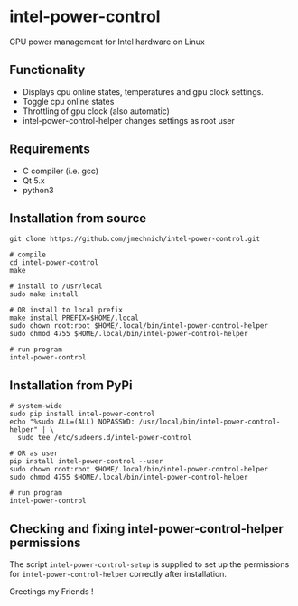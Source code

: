 # intel-power-control

GPU power management for Intel hardware on Linux

## Functionality
- Displays cpu online states, temperatures and gpu clock settings.
- Toggle cpu online states
- Throttling of gpu clock (also automatic)
- intel-power-control-helper changes settings as root user

## Requirements
- C compiler (i.e. gcc)
- Qt 5.x
- python3

## Installation from source

```
git clone https://github.com/jmechnich/intel-power-control.git
    
# compile
cd intel-power-control
make

# install to /usr/local
sudo make install

# OR install to local prefix
make install PREFIX=$HOME/.local
sudo chown root:root $HOME/.local/bin/intel-power-control-helper
sudo chmod 4755 $HOME/.local/bin/intel-power-control-helper

# run program
intel-power-control
```

## Installation from PyPi

```
# system-wide
sudo pip install intel-power-control
echo "%sudo ALL=(ALL) NOPASSWD: /usr/local/bin/intel-power-control-helper" | \
  sudo tee /etc/sudoers.d/intel-power-control

# OR as user
pip install intel-power-control --user
sudo chown root:root $HOME/.local/bin/intel-power-control-helper
sudo chmod 4755 $HOME/.local/bin/intel-power-control-helper

# run program
intel-power-control
```

## Checking and fixing intel-power-control-helper permissions

The script `intel-power-control-setup` is supplied to set up the
permissions for `intel-power-control-helper` correctly after
installation.

Greetings my Friends !
